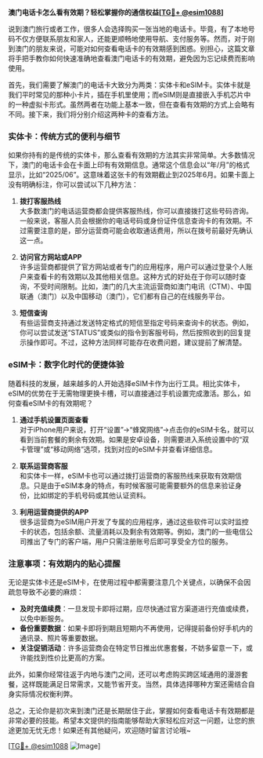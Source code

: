 **澳门电话卡怎么看有效期？轻松掌握你的通信权益[[TG💪+ @esim1088](https://t.me/s/esim1088)]**

说到澳门旅行或者工作，很多人会选择购买一张当地的电话卡。毕竟，有了本地号码不仅方便联系朋友和家人，还能更顺畅地使用导航、支付服务等。然而，对于刚到澳门的朋友来说，可能对如何查看电话卡的有效期感到困惑。别担心，这篇文章将手把手教你如何快速准确地查看澳门电话卡的有效期，避免因为忘记续费而影响使用。

首先，我们需要了解澳门的电话卡大致分为两类：实体卡和eSIM卡。实体卡就是我们平时常见的那种小卡片，插在手机里使用；而eSIM则是直接嵌入手机芯片中的一种虚拟卡形式。虽然两者在功能上基本一致，但在查看有效期的方式上会略有不同。接下来，我们将分别介绍这两种卡的查看方法。

### 实体卡：传统方式的便利与细节

如果你持有的是传统的实体卡，那么查看有效期的方法其实非常简单。大多数情况下，澳门的电话卡会在卡面上印有有效期信息。通常这个信息会以“年/月”的格式显示，比如“2025/06”。这意味着这张卡的有效期截止到2025年6月。如果卡面上没有明确标注，你可以尝试以下几种方法：

1. **拨打客服热线**  
   大多数澳门的电话运营商都会提供客服热线，你可以直接拨打这些号码咨询。一般来说，客服人员会根据你的电话号码或身份证件信息查询卡的有效期。不过需要注意的是，部分运营商可能会收取通话费用，所以在拨号前最好先确认这一点。

2. **访问官方网站或APP**  
   许多运营商都提供了官方网站或者专门的应用程序，用户可以通过登录个人账户来查看卡的有效期以及其他相关信息。这种方式的好处在于你可以随时查询，不受时间限制。比如，澳门的几大主流运营商如澳门电讯（CTM）、中国联通（澳门）以及中国移动（澳门），它们都有自己的在线服务平台。

3. **短信查询**  
   有些运营商支持通过发送特定格式的短信至指定号码来查询卡的状态。例如，你可以尝试发送“STATUS”或类似的指令到客服号码，然后按照收到的回复提示操作即可。不过，这种方法同样可能存在收费问题，建议提前了解清楚。

### eSIM卡：数字化时代的便捷体验

随着科技的发展，越来越多的人开始选择eSIM卡作为出行工具。相比实体卡，eSIM的优势在于无需物理更换卡槽，可以直接通过手机设置完成激活。那么，如何查看eSIM卡的有效期呢？

1. **通过手机设置页面查看**  
   对于iPhone用户来说，打开“设置”→“蜂窝网络”→点击你的eSIM卡名，就可以看到当前套餐的剩余有效期。如果是安卓设备，则需要进入系统设置中的“双卡管理”或“移动网络”选项，找到对应的eSIM卡并查看详细信息。

2. **联系运营商客服**  
   和实体卡一样，eSIM卡也可以通过拨打运营商的客服热线来获取有效期信息。只是由于eSIM本身的特点，有时候客服可能需要额外的信息来验证身份，比如绑定的手机号码或其他认证资料。

3. **利用运营商提供的APP**  
   很多运营商为eSIM用户开发了专属的应用程序，通过这些软件可以实时监控卡的状态，包括余额、流量消耗以及剩余有效期等。例如，澳门的一些电信公司推出了专门的客户端，用户只需注册账号后即可享受全方位的服务。

### 注意事项：有效期内的贴心提醒

无论是实体卡还是eSIM卡，在使用过程中都需要注意几个关键点，以确保不会因疏忽导致不必要的麻烦：

- **及时充值续费**：一旦发现卡即将过期，应尽快通过官方渠道进行充值或续费，以免中断服务。
- **备份重要数据**：如果卡即将到期且短期内不再使用，记得提前备份好手机内的通讯录、照片等重要数据。
- **关注促销活动**：许多运营商会在特定节日推出优惠套餐，不妨多留意一下，或许能找到性价比更高的方案。

此外，如果你经常往返于内地与澳门之间，还可以考虑购买跨区域通用的漫游套餐，这样既能满足日常需求，又能节省开支。当然，具体选择哪种方案还需结合自身实际情况权衡利弊。

总之，无论你是初次来到澳门还是长期居住于此，掌握如何查看电话卡有效期都是非常必要的技能。希望本文提供的指南能够帮助大家轻松应对这一问题，让您的旅途更加无忧无虑！如果还有其他疑问，欢迎随时留言讨论哦~

[[TG💪+ @esim1088](https://t.me/s/esim1088) ![Image](https://i.postimg.cc/4NQfJmqS/Snipaste-2025-05-13-00-14-12.png)]
